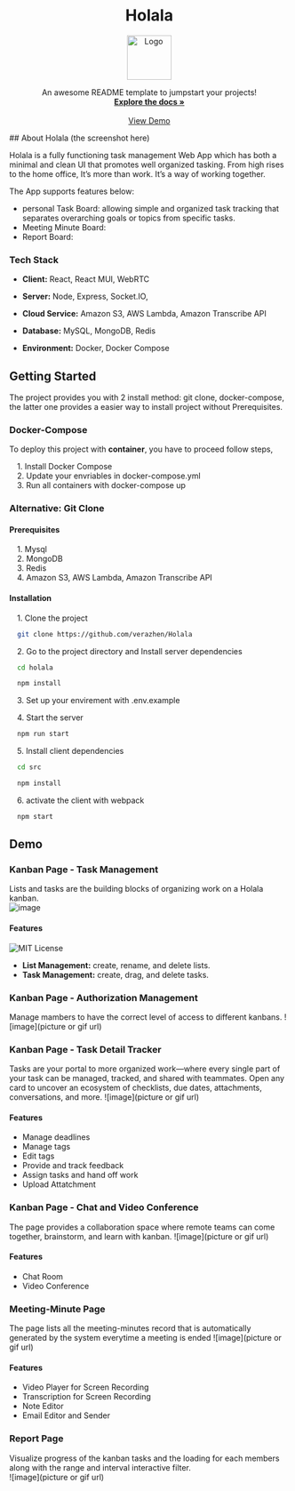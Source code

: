 <div align="center">
  <h1> Holala</h1>
  <a href="https://github.com/othneildrew/Best-README-Template">
    <img src="images/logo.png" alt="Logo" width="80" height="80">
  </a>

  <p align="center">
    An awesome README template to jumpstart your projects!
    <br />
    <a href="https://github.com/othneildrew/Best-README-Template"><strong>Explore the docs »</strong></a>
    <br />
    <br />
    <a href="https://verazon.online/">View Demo</a>

  </p>
</div>
## About Holala
(the screenshot here)

Holala is a fully functioning task management Web App which has both a minimal and clean UI that promotes well organized tasking.
From high rises to the home office,
It’s more than work. It’s a way of working together.

The App supports features below:
- personal Task Board: allowing simple and organized task tracking that separates overarching goals or topics from specific tasks.
- Meeting Minute Board:
- Report Board:


### Tech Stack

- **Client:** React, React MUI, WebRTC

- **Server:** Node, Express, Socket.IO,

- **Cloud Service:** Amazon S3, AWS Lambda, Amazon Transcribe API

- **Database:** MySQL, MongoDB, Redis

- **Environment:** Docker, Docker Compose

## Getting Started
The project provides you with 2 install method: git clone, docker-compose, the latter one provides a easier way to install project without Prerequisites.

### Docker-Compose

To deploy this project with **container**, you have to proceed follow steps,

&emsp;1. Install Docker Compose  
&emsp;2. Update your envriables in docker-compose.yml  
&emsp;3. Run all containers with docker-compose up

### Alternative: Git Clone

#### Prerequisites
&emsp;1. Mysql  
&emsp;2. MongoDB  
&emsp;3. Redis  
&emsp;4. Amazon S3, AWS Lambda, Amazon Transcribe API

#### Installation

&emsp;1. Clone the project

```bash
  git clone https://github.com/verazhen/Holala
```


&emsp;2. Go to the project directory and Install server dependencies

```bash
  cd holala
```

```bash
  npm install
```

&emsp;3. Set up your envirement with .env.example

&emsp;4. Start the server

```bash
  npm run start
```

&emsp;5. Install client dependencies

```bash
  cd src
```
```bash
  npm install
```

&emsp;6. activate the client with webpack

```bash
  npm start
```
## Demo

### Kanban Page - Task Management
Lists and tasks are the building blocks of organizing work on a Holala kanban.  
![image](./docs/screen_capture/task_management.gif)
#### Features
![MIT License](https://img.shields.io/badge/Race%20Condition-resolved-brightgreen)
- **List Management:** create, rename, and delete lists.
- **Task Management:** create, drag, and delete tasks.

### Kanban Page - Authorization Management
Manage mambers to have the correct level of access to different kanbans.
![image](picture or gif url)

### Kanban Page - Task Detail Tracker
Tasks are your portal to more organized work—where every single part of your task can be managed, tracked, and shared with teammates. Open any card to uncover an ecosystem of checklists, due dates, attachments, conversations, and more.
![image](picture or gif url)
#### Features
- Manage deadlines
- Manage tags
- Edit tags
- Provide and track feedback
- Assign tasks and hand off work
- Upload Attatchment

### Kanban Page - Chat and Video Conference
The page provides a collaboration space where remote teams can come together, brainstorm, and learn with kanban.
![image](picture or gif url)
#### Features
- Chat Room
- Video Conference

### Meeting-Minute Page
The page lists all the meeting-minutes record that is automatically generated by the system everytime a meeting is ended
![image](picture or gif url)
#### Features
- Video Player for Screen Recording
- Transcription for Screen Recording
- Note Editor
- Email Editor and Sender

### Report Page
Visualize progress of the kanban tasks and the loading for each members along with the range and interval interactive filter.  
![image](picture or gif url)
